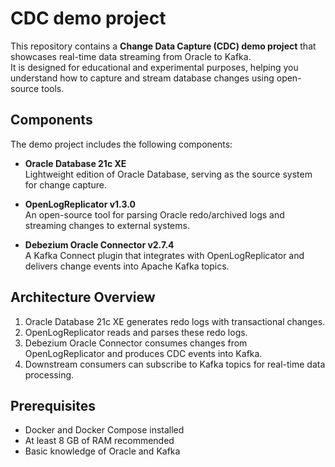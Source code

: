# CDC demo project

This repository contains a **Change Data Capture (CDC) demo project** that showcases real-time data streaming from Oracle to Kafka.  
It is designed for educational and experimental purposes, helping you understand how to capture and stream database changes using open-source tools.

## Components

The demo project includes the following components:

- **Oracle Database 21c XE**  
  Lightweight edition of Oracle Database, serving as the source system for change capture.

- **OpenLogReplicator v1.3.0**  
  An open-source tool for parsing Oracle redo/archived logs and streaming changes to external systems.

- **Debezium Oracle Connector v2.7.4**  
  A Kafka Connect plugin that integrates with OpenLogReplicator and delivers change events into Apache Kafka topics.

## Architecture Overview

1. Oracle Database 21c XE generates redo logs with transactional changes.  
2. OpenLogReplicator reads and parses these redo logs.  
3. Debezium Oracle Connector consumes changes from OpenLogReplicator and produces CDC events into Kafka.  
4. Downstream consumers can subscribe to Kafka topics for real-time data processing.

## Prerequisites

- Docker and Docker Compose installed  
- At least 8 GB of RAM recommended  
- Basic knowledge of Oracle and Kafka
